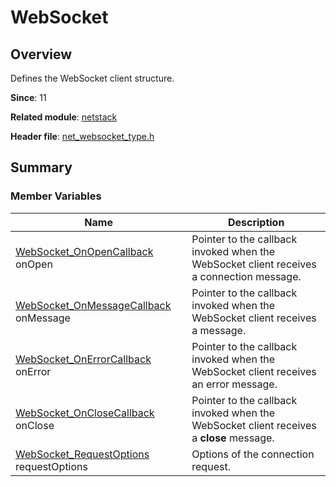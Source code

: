 # WebSocket

## Overview

Defines the WebSocket client structure.

**Since**: 11

**Related module**: [netstack](capi-netstack.md)

**Header file**: [net_websocket_type.h](capi-net-websocket-type-h.md)

## Summary

### Member Variables

| Name                                                                                               | Description|
|---------------------------------------------------------------------------------------------------| -- |
| [WebSocket_OnOpenCallback](capi-net-websocket-type-h.md#websocket_onopencallback) onOpen          | Pointer to the callback invoked when the WebSocket client receives a connection message.|
| [WebSocket_OnMessageCallback](capi-net-websocket-type-h.md#websocket_onmessagecallback) onMessage | Pointer to the callback invoked when the WebSocket client receives a message.|
| [WebSocket_OnErrorCallback](capi-net-websocket-type-h.md#websocket_onerrorcallback) onError       | Pointer to the callback invoked when the WebSocket client receives an error message.|
| [WebSocket_OnCloseCallback](capi-net-websocket-type-h.md#websocket_onclosecallback) onClose       | Pointer to the callback invoked when the WebSocket client receives a **close** message.|
| [WebSocket_RequestOptions](capi-netstack-websocket-requestoptions.md) requestOptions              | Options of the connection request.|
